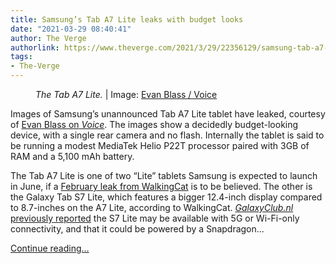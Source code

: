 ```yaml
---
title: Samsung’s Tab A7 Lite leaks with budget looks
date: "2021-03-29 08:40:41"
author: The Verge
authorlink: https://www.theverge.com/2021/3/29/22356129/samsung-tab-a7-lite-tablet-leak-camera-specs-display-s7
tags:
- The-Verge
---
```

<figure>
      <img alt="" src="https://cdn.vox-cdn.com/thumbor/UVWsOgJHOLE701KNB4gtm0EtQzM=/318x181:2742x1797/1310x873/cdn.vox-cdn.com/uploads/chorus_image/image/69041162/6f8ccd30a49e07d1d284f0e190931ac4e283a69c43cdd5908c07826cbb8ff5c0.0.jpg" />
        <figcaption><em>The Tab A7 Lite.</em> | Image: <a class="ql-link" href="https://www.voice.com/post/@evan/this-is-the-samsung-galaxy-tab-a7-lite-1616956215-1805701457" target="_blank">Evan Blass / Voice</a></figcaption>
    </figure>

  <p id="vegfzv">Images of Samsung’s unannounced Tab A7 Lite tablet have leaked, courtesy of <a href="https://www.voice.com/post/@evan/this-is-the-samsung-galaxy-tab-a7-lite-1616956215-1805701457">Evan Blass on<em> Voice</em></a>. The images show a decidedly budget-looking device, with a single rear camera and no flash. Internally the tablet is said to be running a modest MediaTek Helio P22T processor paired with 3GB of RAM and a 5,100 mAh battery. </p>
<p id="W2EYyz">The Tab A7 Lite is one of two “Lite” tablets Samsung is expected to launch in June, if a <a href="https://twitter.com/_h0x0d_/status/1362336000387637252">February leak from WalkingCat</a> is to be believed. The other is the Galaxy Tab S7 Lite, which features a bigger 12.4-inch display compared to 8.7-inches on the A7 Lite, according to WalkingCat. <a href="https://www.galaxyclub.nl/nieuws/samsung-brengt-de-galaxy-tab-s7-lite-straks-uit-in-deze-opvallende-kleuren/"><em>GalaxyClub.nl </em>previously reported</a> the S7 Lite may be available with 5G or Wi-Fi-only connectivity, and that it could be powered by a Snapdragon...</p>
  <p>
    <a href="https://www.theverge.com/2021/3/29/22356129/samsung-tab-a7-lite-tablet-leak-camera-specs-display-s7">Continue reading&hellip;</a>
  </p>